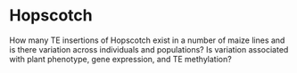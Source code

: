# Hopscotch
How many TE insertions of Hopscotch exist in a number of maize lines and is there variation across individuals and populations? Is variation associated with plant phenotype, gene expression, and TE methylation?

